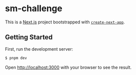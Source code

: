 # sm-challenge

This is a [Next.js](https://nextjs.org/) project bootstrapped with [`create-next-app`](https://github.com/vercel/next.js/tree/canary/packages/create-next-app).

## Getting Started

First, run the development server:

```bash
$ pnpm dev
```

Open [http://localhost:3000](http://localhost:3000) with your browser to see the result.
